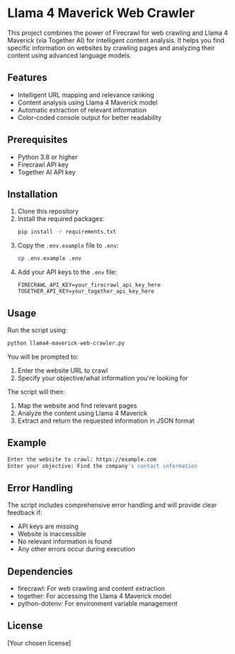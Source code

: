 # Llama 4 Maverick Web Crawler

This project combines the power of Firecrawl for web crawling and Llama 4 Maverick (via Together AI) for intelligent content analysis. It helps you find specific information on websites by crawling pages and analyzing their content using advanced language models.

## Features

- Intelligent URL mapping and relevance ranking
- Content analysis using Llama 4 Maverick model
- Automatic extraction of relevant information
- Color-coded console output for better readability

## Prerequisites

- Python 3.8 or higher
- Firecrawl API key
- Together AI API key

## Installation

1. Clone this repository
2. Install the required packages:
   ```bash
   pip install -r requirements.txt
   ```
3. Copy the `.env.example` file to `.env`:
   ```bash
   cp .env.example .env
   ```
4. Add your API keys to the `.env` file:
   ```
   FIRECRAWL_API_KEY=your_firecrawl_api_key_here
   TOGETHER_API_KEY=your_together_api_key_here
   ```

## Usage

Run the script using:

```bash
python llama4-maverick-web-crawler.py
```

You will be prompted to:

1. Enter the website URL to crawl
2. Specify your objective/what information you're looking for

The script will then:

1. Map the website and find relevant pages
2. Analyze the content using Llama 4 Maverick
3. Extract and return the requested information in JSON format

## Example

```bash
Enter the website to crawl: https://example.com
Enter your objective: Find the company's contact information
```

## Error Handling

The script includes comprehensive error handling and will provide clear feedback if:

- API keys are missing
- Website is inaccessible
- No relevant information is found
- Any other errors occur during execution

## Dependencies

- firecrawl: For web crawling and content extraction
- together: For accessing the Llama 4 Maverick model
- python-dotenv: For environment variable management

## License

[Your chosen license]
